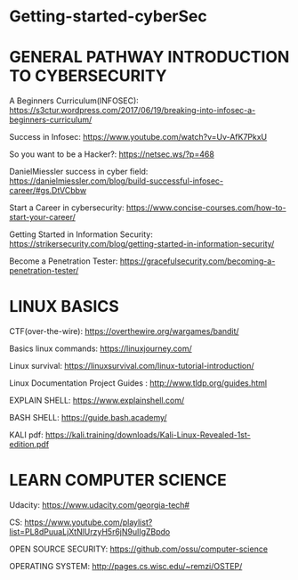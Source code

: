 # Getting-started-cyberSec 
# GENERAL PATHWAY INTRODUCTION TO CYBERSECURITY

A Beginners Curriculum(INFOSEC): https://s3ctur.wordpress.com/2017/06/19/breaking-into-infosec-a-beginners-curriculum/

Success in Infosec: https://www.youtube.com/watch?v=Uv-AfK7PkxU

So you want to be a Hacker?: https://netsec.ws/?p=468

DanielMiessler success in cyber field: https://danielmiessler.com/blog/build-successful-infosec-career/#gs.DtVCbbw

Start a Career in cybersecurity: https://www.concise-courses.com/how-to-start-your-career/

Getting Started in Information Security: https://strikersecurity.com/blog/getting-started-in-information-security/

Become a Penetration Tester: https://gracefulsecurity.com/becoming-a-penetration-tester/


# LINUX BASICS

CTF(over-the-wire): https://overthewire.org/wargames/bandit/

Basics linux commands: https://linuxjourney.com/

Linux survival: https://linuxsurvival.com/linux-tutorial-introduction/

Linux Documentation Project Guides : http://www.tldp.org/guides.html

EXPLAIN SHELL: https://www.explainshell.com/

BASH SHELL: https://guide.bash.academy/

KALI pdf: https://kali.training/downloads/Kali-Linux-Revealed-1st-edition.pdf


# LEARN COMPUTER SCIENCE

Udacity: https://www.udacity.com/georgia-tech#

CS: https://www.youtube.com/playlist?list=PL8dPuuaLjXtNlUrzyH5r6jN9ulIgZBpdo

OPEN SOURCE SECURITY: https://github.com/ossu/computer-science

OPERATING SYSTEM: http://pages.cs.wisc.edu/~remzi/OSTEP/
